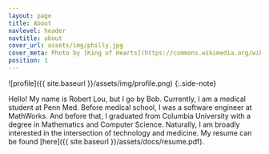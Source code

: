 ```yaml
---
layout: page
title: About
navlevel: header
navtitle: about
cover_url: assets/img/philly.jpg
cover_meta: Photo by [King of Hearts](https://commons.wikimedia.org/wiki/User:King_of_Hearts/Gallery)
position: 1
---
```


![profile]({{ site.baseurl }}/assets/img/profile.png)
{:.side-note}

Hello! My name is Robert Lou, but I go by Bob. Currently, I am a medical student at Penn Med. Before medical school, I was a software engineer at MathWorks. And before that, I graduated from Columbia University with a degree in Mathematics and Computer Science. Naturally, I am broadly interested in the intersection of technology and medicine. My resume can be found [here]({{ site.baseurl }}/assets/docs/resume.pdf).